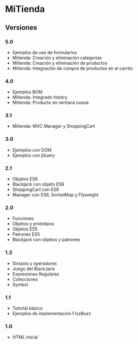 # MiTienda

## Versiones

### 5.0
- Ejemplos de uso de formularios
- Mitienda: Creación y eliminación categorías
- Mitienda: Creación y eliminación de productos
- Mitienda: Integración de compra de productos en el carrito

### 4.0
- Ejemplos BOM
- Mitienda: Integrado history 
- Mitienda: Producto en ventana nueva
  
### 3.1
- Mitienda: MVC Manager y ShoppingCart

### 3.0
- Ejemplos con DOM
- Ejemplos con jQuery

### 2.1
- Objetos ES6
- Blackjack con objeto ES6
- ShoppingCart con ES6
- Manager con ES6, SortedMap y Flyweight

### 2.0
- Funciones
- Objetos y prototipos
- Objetos ES5
- Patrones ES5
- Blackjack con objetos y patrones

### 1.2
- Sintaxis y operadores
- Juego del BlackJack
- Expresiones Regulares
- Colecciones
- Symbol
  
### 1.1
- Tutorial básico
- Ejemplos de implementación FizzBuzz

### 1.0
- HTML inicial
